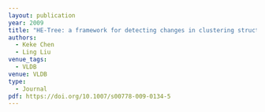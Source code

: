 ```yaml
---
layout: publication
year: 2009
title: "HE-Tree: a framework for detecting changes in clustering structure for categorical data streams"
authors:
  - Keke Chen
  - Ling Liu
venue_tags:
  - VLDB
venue: VLDB
type:
  - Journal
pdf: https://doi.org/10.1007/s00778-009-0134-5
---
```

